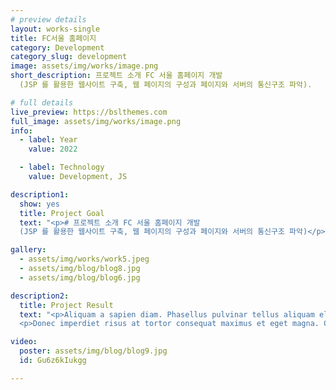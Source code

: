 ```yaml
---
# preview details
layout: works-single
title: FC서울 홈페이지
category: Development
category_slug: development
image: assets/img/works/image.png
short_description: 프로젝트 소개 FC 서울 홈페이지 개발
  (JSP 를 활용한 웹사이트 구축, 웹 페이지의 구성과 페이지와 서버의 통신구조 파악).

# full details
live_preview: https://bslthemes.com
full_image: assets/img/works/image.png
info:
  - label: Year
    value: 2022

  - label: Technology
    value: Development, JS

description1:
  show: yes
  title: Project Goal
  text: "<p># 프로젝트 소개 FC 서울 홈페이지 개발
  (JSP 를 활용한 웹사이트 구축, 웹 페이지의 구성과 페이지와 서버의 통신구조 파악)</p>"

gallery:
  - assets/img/works/work5.jpeg
  - assets/img/blog/blog8.jpg
  - assets/img/blog/blog6.jpg

description2:
  title: Project Result
  text: "<p>Aliquam a sapien diam. Phasellus pulvinar tellus aliquam eleifend consectetur. Sed bibendum leo quis rutrum aliquetmorbi.</p>
  <p>Donec imperdiet risus at tortor consequat maximus et eget magna. Cras ornare sagittis augue, id sollicitudin justo tristique ut. Nullam ex enim, euismod vel bibendum ultrices, fringilla vel eros. Donec euismod leo lectus, et euismod metus euismod sed. Quisque quis suscipit ipsum, at pellentesque velit. Duis a congue sem.</p>"

video:
  poster: assets/img/blog/blog9.jpg
  id: Gu6z6kIukgg

---
```

